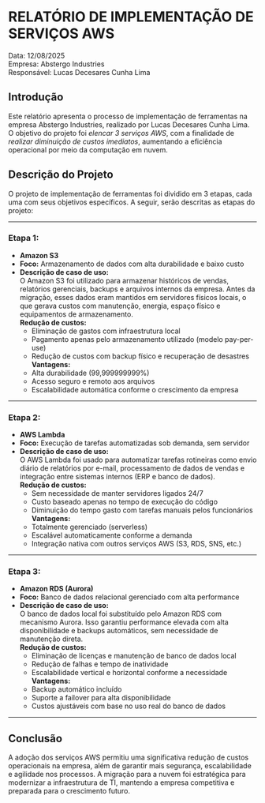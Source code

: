 # RELATÓRIO DE IMPLEMENTAÇÃO DE SERVIÇOS AWS

Data: 12/08/2025  
Empresa: Abstergo Industries  
Responsável: Lucas Decesares Cunha Lima

## Introdução
Este relatório apresenta o processo de implementação de ferramentas na empresa Abstergo Industries, realizado por Lucas Decesares Cunha Lima. O objetivo do projeto foi *elencar 3 serviços AWS*, com a finalidade de *realizar diminuição de custos imediatos*, aumentando a eficiência operacional por meio da computação em nuvem.

## Descrição do Projeto
O projeto de implementação de ferramentas foi dividido em 3 etapas, cada uma com seus objetivos específicos. A seguir, serão descritas as etapas do projeto:

---

### Etapa 1:
- **Amazon S3**  
- **Foco:** Armazenamento de dados com alta durabilidade e baixo custo  
- **Descrição de caso de uso:**  
  O Amazon S3 foi utilizado para armazenar históricos de vendas, relatórios gerenciais, backups e arquivos internos da empresa. Antes da migração, esses dados eram mantidos em servidores físicos locais, o que gerava custos com manutenção, energia, espaço físico e equipamentos de armazenamento.  
  **Redução de custos:**  
  - Eliminação de gastos com infraestrutura local  
  - Pagamento apenas pelo armazenamento utilizado (modelo pay-per-use)  
  - Redução de custos com backup físico e recuperação de desastres  
  **Vantagens:**  
  - Alta durabilidade (99,999999999%)  
  - Acesso seguro e remoto aos arquivos  
  - Escalabilidade automática conforme o crescimento da empresa  

---

### Etapa 2:
- **AWS Lambda**  
- **Foco:** Execução de tarefas automatizadas sob demanda, sem servidor  
- **Descrição de caso de uso:**  
  O AWS Lambda foi usado para automatizar tarefas rotineiras como envio diário de relatórios por e-mail, processamento de dados de vendas e integração entre sistemas internos (ERP e banco de dados).  
  **Redução de custos:**  
  - Sem necessidade de manter servidores ligados 24/7  
  - Custo baseado apenas no tempo de execução do código  
  - Diminuição do tempo gasto com tarefas manuais pelos funcionários  
  **Vantagens:**  
  - Totalmente gerenciado (serverless)  
  - Escalável automaticamente conforme a demanda  
  - Integração nativa com outros serviços AWS (S3, RDS, SNS, etc.)

---

### Etapa 3:
- **Amazon RDS (Aurora)**  
- **Foco:** Banco de dados relacional gerenciado com alta performance  
- **Descrição de caso de uso:**  
  O banco de dados local foi substituído pelo Amazon RDS com mecanismo Aurora. Isso garantiu performance elevada com alta disponibilidade e backups automáticos, sem necessidade de manutenção direta.  
  **Redução de custos:**  
  - Eliminação de licenças e manutenção de banco de dados local  
  - Redução de falhas e tempo de inatividade  
  - Escalabilidade vertical e horizontal conforme a necessidade  
  **Vantagens:**  
  - Backup automático incluído  
  - Suporte a failover para alta disponibilidade  
  - Custos ajustáveis com base no uso real do banco de dados

---

## Conclusão
A adoção dos serviços AWS permitiu uma significativa redução de custos operacionais na empresa, além de garantir mais segurança, escalabilidade e agilidade nos processos. A migração para a nuvem foi estratégica para modernizar a infraestrutura de TI, mantendo a empresa competitiva e preparada para o crescimento futuro.
